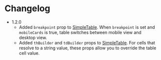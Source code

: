 # Changelog

- 1.2.0
  - Added `breakpoint` prop to [SimpleTable](src/simple-table.tsx).
    When `breakpoint` is set and `mobileCards` is true, table switches between
    mobile view and desktop view.
  - Added `thBuilder` and `tdBuilder` props
    to [SimpleTable](src/simple-table.tsx). For cells that resolve to a string
    value, these props allow you to override the table cell value.
